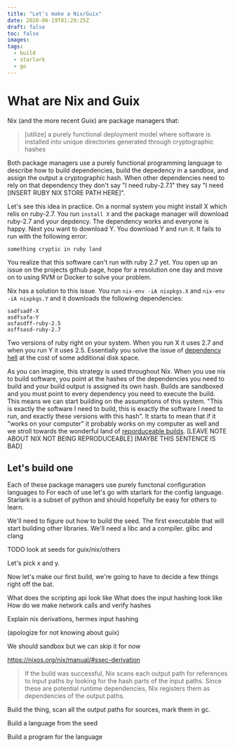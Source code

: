 ```yaml
---
title: "Let's make a Nix/Guix"
date: 2020-06-19T01:29:25Z
draft: false
toc: false
images:
tags:
  - build
  - starlark
  - go
---
```


# What are Nix and Guix

Nix (and the more recent Guix) are package managers that: 

> [utilize] a purely functional deployment model where software is installed into unique directories generated through cryptographic hashes

Both package managers use a purely functional programming language to describe how to build dependencies, build the depedency in a sandbox, and assign the output a cryptographic hash. When other dependencies need to rely on that dependency they don't say "I need ruby-2.7.1" they say "I need [INSERT RUBY NIX STORE PATH HERE]".  


Let's see this idea in practice. On a normal system you might install X which relis on ruby-2.7. You run `install X` and the package manager will download ruby-2.7 and your depdency. The dependency works and everyone is happy. Next you want to download Y. You download Y and run it. It fails to run with the following error:

```
something cryptic in ruby land
```

You realize that this software can't run with ruby 2.7 yet. You open up an issue on the projects github page, hope for a resolution one day and move on to using RVM or Docker to solve your problem. 


Nix has a solution to this issue. You run `nix-env -iA nixpkgs.X` and `nix-env -iA nixpkgs.Y` and it downloads the following dependencies:

```
sadfsadf-X
asdfsafa-Y
asfasdff-ruby-2.5
asffsasd-ruby-2.7
```

Two versions of ruby right on your system. When you run X it uses 2.7 and when you run Y it uses 2.5. Essentially you solve the issue of [dependency hell](https://en.wikipedia.org/wiki/Dependency_hell) at the cost of some additional disk space. 

As you can imagine, this strategy is used throughout Nix. When you use nix to build software, you point at the hashes of the dependencies you need to build and your build output is assigned its own hash. Builds are sandboxed and you must point to every dependency you need to execute the build. This means we can start building on the assumptions of this system. "This is exactly the software I need to build, this is exactly the software I need to run, and exactly these versions with this hash". It starts to mean that if it "works on your computer" it probably works on my computer as well and we stroll towards the wonderful land of [reporduceable builds](https://en.wikipedia.org/wiki/Reproducible_builds). [LEAVE NOTE ABOUT NIX NOT BEING REPRODUCEABLE] [MAYBE THIS SENTENCE IS BAD] 

## Let's build one



Each of these package managers use purely functonal configuration languages to For each of use let's go  with starlark for the config language. Starlark is a subset of python and
should hopefully be easy for others to learn.

We'll need to figure out how to build the seed. The first executable that will start building other libraries. We'll need a libc
and a compiler. glibc and clang

TODO look at seeds for guix/nix/others

Let's pick x and y.

Now let's make our first build, we're going to have to decide a few things right off the bat.

What does the scripting api look like
What does the input hashing look like
How do we make network calls and verify hashes

Explain nix derivations, hermes input hashing



(apologize for not knowing about guix)

We should sandbox but we can skip it for now


https://nixos.org/nix/manual/#ssec-derivation

> If the build was successful, Nix scans each output path for references to input paths by looking for the hash parts of the input paths. Since these are potential runtime dependencies, Nix registers them as dependencies of the output paths.


Build the thing, scan all the output paths for sources, mark them in gc.

Build a language from the seed

Build a program for the language
